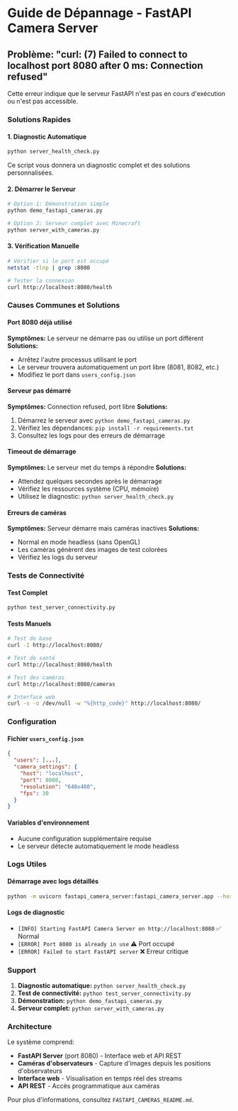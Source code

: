 # Guide de Dépannage - FastAPI Camera Server

## Problème: "curl: (7) Failed to connect to localhost port 8080 after 0 ms: Connection refused"

Cette erreur indique que le serveur FastAPI n'est pas en cours d'exécution ou n'est pas accessible.

### Solutions Rapides

#### 1. Diagnostic Automatique
```bash
python server_health_check.py
```

Ce script vous donnera un diagnostic complet et des solutions personnalisées.

#### 2. Démarrer le Serveur
```bash
# Option 1: Démonstration simple
python demo_fastapi_cameras.py

# Option 2: Serveur complet avec Minecraft
python server_with_cameras.py
```

#### 3. Vérification Manuelle
```bash
# Vérifier si le port est occupé
netstat -tlnp | grep :8080

# Tester la connexion
curl http://localhost:8080/health
```

### Causes Communes et Solutions

#### Port 8080 déjà utilisé
**Symptômes:** Le serveur ne démarre pas ou utilise un port différent
**Solutions:**
- Arrêtez l'autre processus utilisant le port
- Le serveur trouvera automatiquement un port libre (8081, 8082, etc.)
- Modifiez le port dans `users_config.json`

#### Serveur pas démarré
**Symptômes:** Connection refused, port libre
**Solutions:**
1. Démarrez le serveur avec `python demo_fastapi_cameras.py`
2. Vérifiez les dépendances: `pip install -r requirements.txt`
3. Consultez les logs pour des erreurs de démarrage

#### Timeout de démarrage
**Symptômes:** Le serveur met du temps à répondre
**Solutions:**
- Attendez quelques secondes après le démarrage
- Vérifiez les ressources système (CPU, mémoire)
- Utilisez le diagnostic: `python server_health_check.py`

#### Erreurs de caméras
**Symptômes:** Serveur démarre mais caméras inactives
**Solutions:**
- Normal en mode headless (sans OpenGL)
- Les caméras génèrent des images de test colorées
- Vérifiez les logs du serveur

### Tests de Connectivité

#### Test Complet
```bash
python test_server_connectivity.py
```

#### Tests Manuels
```bash
# Test de base
curl -I http://localhost:8080/

# Test de santé
curl http://localhost:8080/health

# Test des caméras
curl http://localhost:8080/cameras

# Interface web
curl -s -o /dev/null -w "%{http_code}" http://localhost:8080/
```

### Configuration

#### Fichier `users_config.json`
```json
{
  "users": [...],
  "camera_settings": {
    "host": "localhost",
    "port": 8080,
    "resolution": "640x480",
    "fps": 30
  }
}
```

#### Variables d'environnement
- Aucune configuration supplémentaire requise
- Le serveur détecte automatiquement le mode headless

### Logs Utiles

#### Démarrage avec logs détaillés
```bash
python -m uvicorn fastapi_camera_server:fastapi_camera_server.app --host 0.0.0.0 --port 8080 --log-level debug
```

#### Logs de diagnostic
- `[INFO] Starting FastAPI Camera Server on http://localhost:8080` ✅ Normal
- `[ERROR] Port 8080 is already in use` ⚠️ Port occupé
- `[ERROR] Failed to start FastAPI server` ❌ Erreur critique

### Support

1. **Diagnostic automatique:** `python server_health_check.py`
2. **Test de connectivité:** `python test_server_connectivity.py`
3. **Démonstration:** `python demo_fastapi_cameras.py`
4. **Serveur complet:** `python server_with_cameras.py`

### Architecture

Le système comprend:
- **FastAPI Server** (port 8080) - Interface web et API REST
- **Caméras d'observateurs** - Capture d'images depuis les positions d'observateurs
- **Interface web** - Visualisation en temps réel des streams
- **API REST** - Accès programmatique aux caméras

Pour plus d'informations, consultez `FASTAPI_CAMERAS_README.md`.